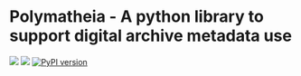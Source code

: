 # Polymatheia - A python library to support digital archive metadata use

![](https://github.com/scmmmh/polymatheia/workflows/Validation/badge.svg) ![](https://github.com/scmmmh/polymatheia/workflows/Tests/badge.svg) [![PyPI version](https://badge.fury.io/py/polymatheia.svg)](https://badge.fury.io/py/polymatheia)
